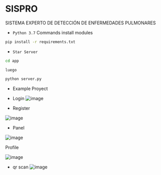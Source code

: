 # SISPRO

SISTEMA EXPERTO DE DETECCIÓN DE ENFERMEDADES PULMONARES

* `Python 3.7` 
Commands install modules

```bash
pip install -r requirements.txt
```
* `Star Server`
```bash
cd app
```
`luego`
```bash
python server.py
```

* Example Proyect

* Login
![image](https://github.com/JesusRafaelAreva/SISPRO/assets/162826645/017bc2b0-59e5-40d3-95c2-b6077b941e7d)

* Register

![image](https://github.com/JesusRafaelAreva/SISPRO/assets/162826645/c33651bb-43cd-4862-ad45-ca62f39b4653)

* Panel

![image](https://github.com/JesusRafaelAreva/SISPRO/assets/162826645/90849ba7-73b8-4e1d-8492-77203dbfa7cd)

Profile

![image](https://github.com/JesusRafaelAreva/SISPRO/assets/162826645/9574a1ed-04f2-4445-9853-19edf7f94459)





* qr scan
![image](https://github.com/JesusRafaelAreva/Automate-reminders-whatsapp-nodejs/assets/162826645/78346117-13e1-4e22-b767-5efcd6fb9fe7)

  

